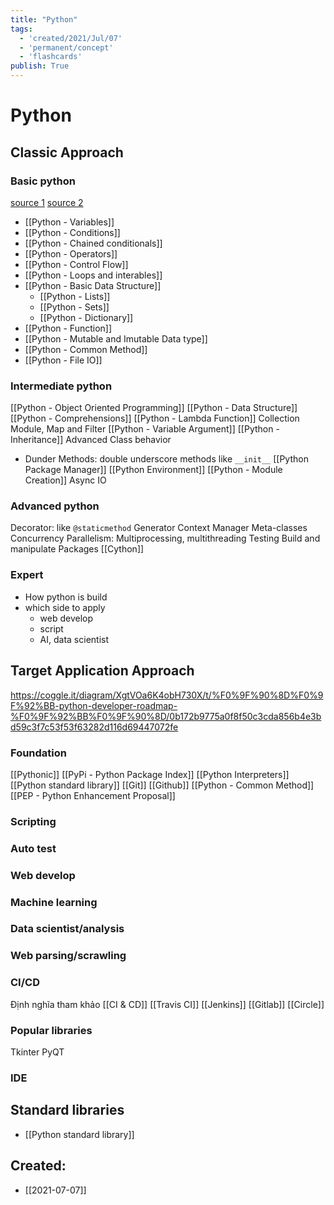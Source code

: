 ```yaml
---
title: "Python"
tags:
  - 'created/2021/Jul/07'
  - 'permanent/concept'
  - 'flashcards'
publish: True
---
```

# Python

## Classic Approach
### Basic python
[source 1](https://www.youtube.com/watch?v=p15xzjzR9j0) 
[source 2](https://www.youtube.com/watch?v=d5BzuLlII_Y)

- [[Python - Variables]]
- [[Python - Conditions]]
- [[Python - Chained conditionals]]
- [[Python - Operators]]
- [[Python - Control Flow]]
- [[Python - Loops and interables]]
- [[Python - Basic Data Structure]]
	- [[Python - Lists]]
	- [[Python - Sets]]
	- [[Python - Dictionary]]
- [[Python - Function]]
- [[Python - Mutable and Imutable Data type]]
- [[Python - Common Method]]
- [[Python - File IO]]

### Intermediate python
[[Python - Object Oriented Programming]]
[[Python - Data Structure]]
[[Python - Comprehensions]]
[[Python - Lambda Function]]
Collection Module, Map and Filter
[[Python - Variable Argument]]
[[Python - Inheritance]]
Advanced Class behavior
- Dunder Methods: double underscore methods like `__init__`
[[Python Package Manager]]
[[Python Environment]]
[[Python - Module Creation]]
Async IO

### Advanced python
Decorator: like `@staticmethod`
Generator
Context Manager
Meta-classes
Concurrency 
Parallelism: Multiprocessing, multithreading
Testing
Build and manipulate Packages
[[Cython]]

### Expert
- How python is build
- which side to apply
	- web develop
	- script
	- AI, data scientist


## Target Application Approach
https://coggle.it/diagram/XgtVOa6K4obH730X/t/%F0%9F%90%8D%F0%9F%92%BB-python-developer-roadmap-%F0%9F%92%BB%F0%9F%90%8D/0b172b9775a0f8f50c3cda856b4e3bd59c3f7c53f53f63282d116d69447072fe

### Foundation
[[Pythonic]]
[[PyPi - Python Package Index]]
[[Python Interpreters]]
[[Python standard library]]
[[Git]]
[[Github]]
[[Python - Common Method]]
[[PEP - Python Enhancement Proposal]]

### Scripting
### Auto test
### Web develop
### Machine learning
### Data scientist/analysis
### Web parsing/scrawling
### CI/CD
Định nghĩa tham khảo [[CI & CD]]
[[Travis CI]]
[[Jenkins]]
[[Gitlab]]
[[Circle]]

### Popular libraries
Tkinter
PyQT
### IDE


## Standard libraries
- [[Python standard library]]
## Created:
- [[2021-07-07]]
